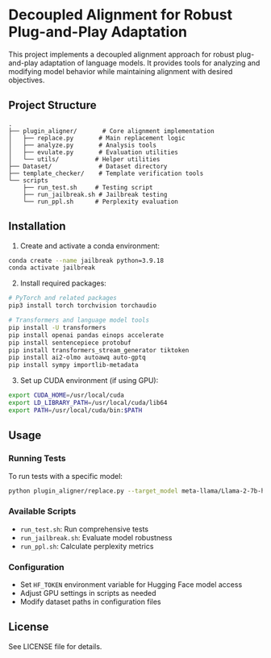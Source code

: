 # Decoupled Alignment for Robust Plug-and-Play Adaptation

This project implements a decoupled alignment approach for robust plug-and-play adaptation of language models. It provides tools for analyzing and modifying model behavior while maintaining alignment with desired objectives.

## Project Structure

```
.
├── plugin_aligner/       # Core alignment implementation
│   ├── replace.py       # Main replacement logic
│   ├── analyze.py       # Analysis tools
│   ├── evulate.py       # Evaluation utilities
│   └── utils/          # Helper utilities
├── Dataset/             # Dataset directory
├── template_checker/    # Template verification tools
└── scripts
    ├── run_test.sh     # Testing script
    ├── run_jailbreak.sh # Jailbreak testing
    └── run_ppl.sh      # Perplexity evaluation
```

## Installation

1. Create and activate a conda environment:
```bash
conda create --name jailbreak python=3.9.18
conda activate jailbreak
```

2. Install required packages:
```bash
# PyTorch and related packages
pip3 install torch torchvision torchaudio

# Transformers and language model tools
pip install -U transformers
pip install openai pandas einops accelerate
pip install sentencepiece protobuf
pip install transformers_stream_generator tiktoken
pip install ai2-olmo autoawq auto-gptq
pip install sympy importlib-metadata
```

3. Set up CUDA environment (if using GPU):
```bash
export CUDA_HOME=/usr/local/cuda
export LD_LIBRARY_PATH=/usr/local/cuda/lib64
export PATH=/usr/local/cuda/bin:$PATH
```

## Usage

### Running Tests
To run tests with a specific model:
```bash
python plugin_aligner/replace.py --target_model meta-llama/Llama-2-7b-hf
```

### Available Scripts
- `run_test.sh`: Run comprehensive tests
- `run_jailbreak.sh`: Evaluate model robustness
- `run_ppl.sh`: Calculate perplexity metrics

### Configuration
- Set `HF_TOKEN` environment variable for Hugging Face model access
- Adjust GPU settings in scripts as needed
- Modify dataset paths in configuration files

## License
See LICENSE file for details.
```

